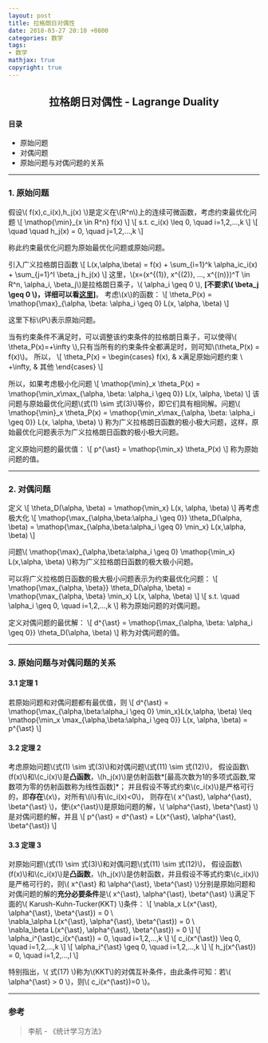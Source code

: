 ```yaml
---
layout: post
title: 拉格朗日对偶性
date: 2018-03-27 20:10 +0800
categories: 数学
tags:
- 数学
mathjax: true
copyright: true
---
```


## <center>拉格朗日对偶性 - Lagrange Duality</center>

#### 目录
* 原始问题
* 对偶问题
* 原始问题与对偶问题的关系


--------------

### 1. 原始问题

假设\\( f(x),c\_i(x),h\_j(x) \\)是定义在\\(R^n\\)上的连续可微函数，考虑约束最优化问题
\\[
\mathop{\min}\_{x \in R^n} f(x)
\\]
\\[
s.t. c\_i(x) \leq 0, \quad i=1,2,...,k
\\]
\\[
\quad \quad h\_j(x) = 0, \quad j=1,2,...,k
\\]

称此约束最优化问题为原始最优化问题或原始问题。

引入广义拉格朗日函数
\\[
L(x,\alpha,\beta) = f(x) + \sum\_{i=1}^k \alpha\_ic\_i(x) + \sum\_{j=1}^l \beta\_j h\_j(x)
\\]
这里，\\(x=(x^{(1)}, x^{(2)}, ..., x^{(n)})^T \in R^n, \alpha\_i, \beta\_j\\)是拉格朗日乘子，\\( \alpha\_i \geq 0 \\), **[不要求\\( \beta\_j \geq 0 \\)，详细可以看[这里](https://www.cnblogs.com/ooon/p/5721119.html)]**。
考虑\\(x\\)的函数：
\\[
\theta\_P(x) = \mathop{\max}\_{\alpha, \beta: \alpha\_i \geq 0} L(x, \alpha, \beta)
\\]

这里下标\\(P\\)表示原始问题。

当有约束条件不满足时，可以调整该约束条件的拉格朗日乘子，可以使得\\( \theta\_P(x)=+\infty \\),只有当所有的约束条件全都满足时，则可知\\(\theta\_P(x) = f(x)\\)。
所以，
\\[
\theta\_P(x) = 
\begin{cases}
f(x), &  x满足原始问题约束 \\\
+\infty, & 其他
\end{cases}
\\]

所以，如果考虑极小化问题
\\[
\mathop{\min}\_x \theta\_P(x) = \mathop{\min\_x\max\_{\alpha, \beta: \alpha\_i \geq 0}} L(x, \alpha, \beta)
\\]
该问题与原始最优化问题\\(式(1) \sim 式(3)\\)等价，即它们具有相同解。问题\\( \mathop{\min}\_x \theta\_P(x) = \mathop{\min\_x\max\_{\alpha, \beta: \alpha\_i \geq 0}} L(x, \alpha, \beta) \\)
称为广义拉格朗日函数的极小极大问题，这样，原始最优化问题表示为广义拉格朗日函数的极小极大问题。

定义原始问题的最优值：
\\[
p^{\ast} = \mathop{\min\_x} \theta\_P(x)
\\]
称为原始问题的值。


--------------

### 2. 对偶问题

定义
\\[
\theta\_D(\alpha, \beta) = \mathop{\min\_x} L(x, \alpha, \beta)
\\]
再考虑极大化
\\[
\mathop{\max\_{\alpha,\beta:\alpha\_i \geq 0}} \theta\_D(\alpha, \beta) = \mathop{\max\_{\alpha,\beta:\alpha\_i \geq 0} \min\_x} L(x,\alpha, \beta)
\\]

问题\\( \mathop{\max}\_{\alpha,\beta:\alpha\_i \geq 0} \mathop{\min\_x} L(x,\alpha, \beta) \\)称为广义拉格朗日函数的极大极小问题。

可以将广义拉格朗日函数的极大极小问题表示为约束最优化问题：
\\[
\mathop{\max\_{\alpha, \beta}} \theta\_D(\alpha, \beta) = \mathop{\max\_{\alpha, \beta} \min\_x} L(x, \alpha, \beta)
\\]
\\[
s.t. \quad \alpha\_i \geq 0, \quad i=1,2,...,k
\\]
称为原始问题的对偶问题。

定义对偶问题的最优解：
\\[
d^{\ast} = \mathop{\max\_{\alpha, \beta: \alpha\_i \geq 0}} \theta\_D(\alpha, \beta)
\\]
称为对偶问题的值。


--------------

### 3. 原始问题与对偶问题的关系

#### 3.1 定理 1

若原始问题和对偶问题都有最优值，则
\\[
d^{\ast} = \mathop{\max\_{\alpha,\beta:\alpha\_i \geq 0} \min\_x}L(x,\alpha, \beta) \leq \mathop{\min\_x \max\_{\alpha,\beta:\alpha\_i \geq 0}} L(x, \alpha, \beta) = p^{\ast}
\\]

#### 3.2 定理 2

考虑原始问题\\(式(1) \sim 式(3)\\)和对偶问题\\(式(11) \sim 式(12)\\)，
假设函数\\(f(x)\\)和\\(c\_i(x)\\)是**凸函数**，\\(h\_j(x)\\)是仿射函数*[最高次数为1的多项式函数,常数项为零的仿射函数称为线性函数]*；
并且假设不等式约束\\(c\_i(x)\\)是严格可行的，即**存在**\\(x\\)，对所有\\(i\\)有\\(c\_i(x)<0\\)，
则存在\\( x^{\ast}, \alpha^{\ast}, \beta^{\ast} \\)，使\\(x^{\ast}\\)是原始问题的解，\\( \alpha^{\ast}, \beta^{\ast} \\)是对偶问题的解，并且
\\[
p^{\ast} = d^{\ast} = L(x^{\ast}, \alpha^{\ast}, \beta^{\ast})
\\]

#### 3.3 定理 3

对原始问题\\(式(1) \sim 式(3)\\)和对偶问题\\(式(11) \sim 式(12)\\)，
假设函数\\(f(x)\\)和\\(c\_i(x)\\)是**凸函数**，\\(h\_j(x)\\)是仿射函数，并且假设不等式约束\\(c\_i(x)\\)是严格可行的，则\\( x^{\ast} 和 \alpha^{\ast}, \beta^{\ast} \\)分别是原始问题和对偶问题的解的**充分必要条件**是\\( x^{\ast}, \alpha^{\ast}, \beta^{\ast} \\)满足下面的\\( Karush-Kuhn-Tucker(KKT) \\)条件：
\\[
\nabla\_x L(x^{\ast}, \alpha^{\ast}, \beta^{\ast}) = 0 \\\
\nabla\_\alpha L(x^{\ast}, \alpha^{\ast}, \beta^{\ast}) = 0 \\\
\nabla\_\beta L(x^{\ast}, \alpha^{\ast}, \beta^{\ast}) = 0
\\]
\\[
\alpha\_i^{\ast}c\_i(x^{\ast}) = 0, \quad i=1,2,...,k
\\]
\\[
c\_i(x^{\ast}) \leq 0, \quad i=1,2,...,k
\\]
\\[
\alpha\_i^{\ast} \geq 0, \quad i=1,2,...,k
\\]
\\[
h\_j(x^{\ast}) = 0, \quad i=1,2,...,l
\\]

特别指出，\\( 式(17) \\)称为\\(KKT\\)的对偶互补条件，由此条件可知：若\\( \alpha^{\ast} > 0 \\)，则\\( c\_i(x^{\ast})=0 \\)。


-------------

### 参考

> 李航 - 《统计学习方法》

